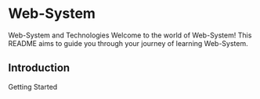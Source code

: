 # Web-System
Web-System and Technologies 
Welcome to the world of Web-System! This README aims to guide you through your journey of learning Web-System.

## Introduction

Getting Started
